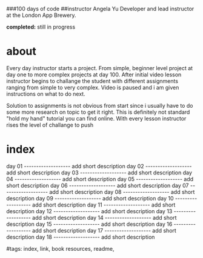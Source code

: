 ###100 days of code
##instructor
Angela Yu
Developer and lead instructor at the London App Brewery.

**completed:** still in progress

# about
Every day instructor starts a project. From simple, beginner level project at
day one to more complex projects at day 100. After initial video lesson
instructor begins to challange the student with different assignments ranging
from simple to very complex. Video is paused and i am given instructions on
what to do next.

Solution to assignments is not obvious from start since i usually have to do
some more research on topic to get it right. This is definitely not standard
"hold my hand" tutorial you can find online. With every lesson instructor
rises the level of challange to push 


# index
day 01 ------------------- add short description
day 02 ------------------- add short description
day 03 ------------------- add short description
day 04 ------------------- add short description
day 05 ------------------- add short description
day 06 ------------------- add short description
day 07 ------------------- add short description
day 08 ------------------- add short description
day 09 ------------------- add short description
day 10 ------------------- add short description
day 11 ------------------- add short description
day 12 ------------------- add short description
day 13 ------------------- add short description
day 14 ------------------- add short description
day 15 ------------------- add short description
day 16 ------------------- add short description
day 17 ------------------- add short description
day 18 ------------------- add short description


#tags: index, link, book resources, readme,
